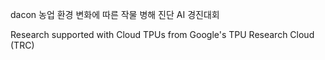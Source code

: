 dacon 농업 환경 변화에 따른 작물 병해 진단 AI 경진대회

Research supported with Cloud TPUs from Google's TPU Research Cloud (TRC)
